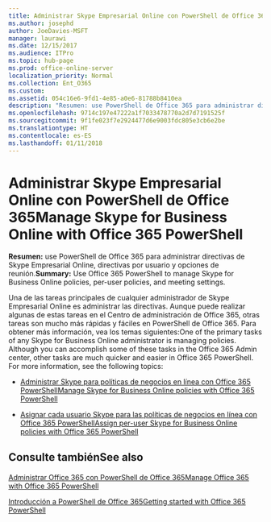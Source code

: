 ```yaml
---
title: Administrar Skype Empresarial Online con PowerShell de Office 365
ms.author: josephd
author: JoeDavies-MSFT
manager: laurawi
ms.date: 12/15/2017
ms.audience: ITPro
ms.topic: hub-page
ms.prod: office-online-server
localization_priority: Normal
ms.collection: Ent_O365
ms.custom: 
ms.assetid: 054c16e6-9fd1-4e85-a0e6-81788b8410ea
description: "Resumen: use PowerShell de Office 365 para administrar directivas de Skype Empresarial Online, directivas por usuario y opciones de reunión."
ms.openlocfilehash: 9714c197e47222a1f7033478770a2d7d7191525f
ms.sourcegitcommit: 9f1fe023f7e2924477d6e9003fdc805e3cb6e2be
ms.translationtype: HT
ms.contentlocale: es-ES
ms.lasthandoff: 01/11/2018
---
```

# <a name="manage-skype-for-business-online-with-office-365-powershell"></a><span data-ttu-id="e2bb0-103">Administrar Skype Empresarial Online con PowerShell de Office 365</span><span class="sxs-lookup"><span data-stu-id="e2bb0-103">Manage Skype for Business Online with Office 365 PowerShell</span></span>

 <span data-ttu-id="e2bb0-104">**Resumen:** use PowerShell de Office 365 para administrar directivas de Skype Empresarial Online, directivas por usuario y opciones de reunión.</span><span class="sxs-lookup"><span data-stu-id="e2bb0-104">**Summary:** Use Office 365 PowerShell to manage Skype for Business Online policies, per-user policies, and meeting settings.</span></span>
  
<span data-ttu-id="e2bb0-p101">Una de las tareas principales de cualquier administrador de Skype Empresarial Online es administrar las directivas. Aunque puede realizar algunas de estas tareas en el Centro de administración de Office 365, otras tareas son mucho más rápidas y fáciles en PowerShell de Office 365. Para obtener más información, vea los temas siguientes:</span><span class="sxs-lookup"><span data-stu-id="e2bb0-p101">One of the primary tasks of any Skype for Business Online administrator is managing policies. Although you can accomplish some of these tasks in the Office 365 Admin center, other tasks are much quicker and easier in Office 365 PowerShell. For more information, see the following topics:</span></span>
  
- [<span data-ttu-id="e2bb0-108">Administrar Skype para políticas de negocios en línea con Office 365 PowerShell</span><span class="sxs-lookup"><span data-stu-id="e2bb0-108">Manage Skype for Business Online policies with Office 365 PowerShell</span></span>](manage-skype-for-business-online-policies-with-office-365-powershell.md)
    
- [<span data-ttu-id="e2bb0-109">Asignar cada usuario Skype para las políticas de negocios en línea con Office 365 PowerShell</span><span class="sxs-lookup"><span data-stu-id="e2bb0-109">Assign per-user Skype for Business Online policies with Office 365 PowerShell</span></span>](assign-per-user-skype-for-business-online-policies-with-office-365-powershell.md)
    
## <a name="see-also"></a><span data-ttu-id="e2bb0-110">Consulte también</span><span class="sxs-lookup"><span data-stu-id="e2bb0-110">See also</span></span>

#### 

[<span data-ttu-id="e2bb0-111">Administrar Office 365 con PowerShell de Office 365</span><span class="sxs-lookup"><span data-stu-id="e2bb0-111">Manage Office 365 with Office 365 PowerShell</span></span>](manage-office-365-with-office-365-powershell.md)
  
[<span data-ttu-id="e2bb0-112">Introducción a PowerShell de Office 365</span><span class="sxs-lookup"><span data-stu-id="e2bb0-112">Getting started with Office 365 PowerShell</span></span>](getting-started-with-office-365-powershell.md)

